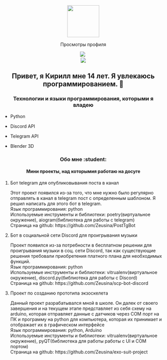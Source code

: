 <div id="header" align="center">
  <img src="https://media.giphy.com/media/M9gbBd9nbDrOTu1Mqx/giphy.gif" width="100"/>
</div>
<div align = "center">
  <p>Просмотры профиля</p>
  <img src="https://komarev.com/ghpvc/?username=Zeusina&style=flat-square&color=blue"/>
  <img src="https://hit.yhype.me/github/profile?user_id=112953142" alt = ""/>
</div>
<div align = "center" id="badge">
  <a href="https://google.com">
    <img src="https://dcbadge.vercel.app/api/shield/564117564548972544">
  </a>
</div>
<div id ="hi" align="center">
  <h2>Привет, я Кирилл мне 14 лет. Я увлекаюсь программированием. 👋</h2>
</div>
<div id="can">
  <h3 align="center">Технологии и языки программирования, которыми я владею</h3>
  <ul>
    <li><p>Python</p></li>
    <li><p>Discord API</p></li>
    <li><p>Telegram API</p></li>
    <li><p>Blender 3D</p></li>
  </ul>
</div>
<div id="about">
  <h3 align = "center">Обо мне :student:</h3>
  <div id="projects">
    <h4 align="center">Мини проекты, над которымия работаю на досуге</h4>
    <ol>
      <li>
        <p>Бот telegram для опубликовывания поста в канал</p>
<p>Этот проект появился из-за того, что мне нужно было регулярно отправлять в канал в telegram пост с определенным шаблоном. Я решил написать для этого бот в telegram.<br>
Язык программирования: python<br>
Используемые инструменты и библиотеки: poetry(виртуальное окружение), aiogram(библиотека для работы с telegram)<br>
Страница на github: https://github.com/Zeusina/PostTgBot</p>
      </li>
      <li>
        <p>Бот в социальной сети Discord для проигрывания музыки</p>
<p>Проект появился из-за потребности в бесплатном решении для проигрывания музыки в соц. сети Discord, так как существующие решения требовали приобретения платного плана для необходимых функций.<br>
Язык программирования: python<br>
Используемые инструменты и библиотеки: vitrualenv(виртуальное окружение), discord.py(библиотека для работы с Discord)<br>
Страница на github: https://github.com/Zeusina/scp-bot-discord</p>
      </li>
      <li>
        <p>Проект по созданию прототипа экзоскелета</p>
<p>Данный проект разрабатывался мной в школе. Он далек от своего завершения и на текущем этапе представляет из себя схему на arduino, которая отправляет данные с датчиков через COM порт на ПК и программу на python для компьютера, которая их принимает и отображает их в графическом интерфейсе<br>
Язык программирования: python, Arduino<br>
Используемые инструменты и библиотеки: vitrualenv(виртуальное окружение), pyQT(библиотека для работы работы с UI и COM портом)<br>
Страница на github: https://github.com/Zeusina/exo-suit-project</p>
      </li>
    </ol>
  </div>  
</div>
